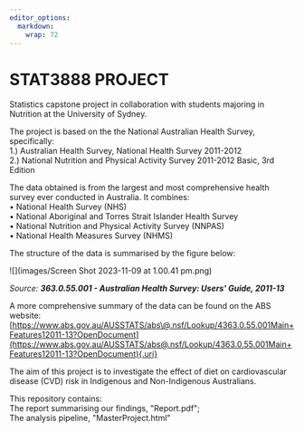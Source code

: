 ```yaml
---
editor_options: 
  markdown: 
    wrap: 72
---
```


# STAT3888 PROJECT

Statistics capstone project in collaboration with students majoring in
Nutrition at the University of Sydney.

The project is based on the the National Australian Health Survey,
specifically: \
1.) Australian Health Survey, National Health Survey 2011-2012 \
2.) National Nutrition and Physical Activity Survey 2011-2012 Basic, 3rd
Edition

The data obtained is from the largest and most comprehensive health
survey ever conducted in Australia. It combines: \
• National Health Survey (NHS) \
• National Aboriginal and Torres Strait Islander Health Survey \
• National Nutrition and Physical Activity Survey (NNPAS) \
• National Health Measures Survey (NHMS)

The structure of the data is summarised by the figure below:

![](images/Screen Shot 2023-11-09 at 1.00.41 pm.png)

*Source: **363.0.55.001 - Australian Health Survey: Users' Guide,
2011-13***

A more comprehensive summary of the data can be found on the ABS
website:
[https://www.abs.gov.au/AUSSTATS/abs\@.nsf/Lookup/4363.0.55.001Main+Features12011-13?OpenDocument](https://www.abs.gov.au/AUSSTATS/abs@.nsf/Lookup/4363.0.55.001Main+Features12011-13?OpenDocument){.uri}

The aim of this project is to investigate the effect of diet on
cardiovascular disease (CVD) risk in Indigenous and Non-Indigenous
Australians.

This repository contains:\
The report summarising our findings, "Report.pdf";\
The analysis pipeline, "MasterProject.html"
